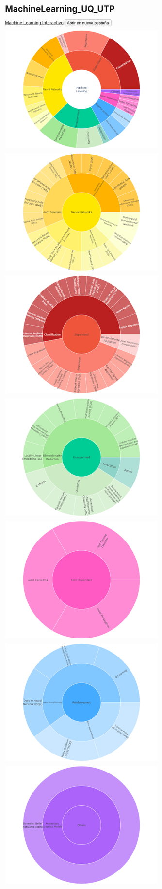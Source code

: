 # MachineLearning_UQ_UTP
<a href="[https://chart-studio.plotly.com/~SolClover/40.embed]()" target="_blank">Machine Learning Interactivo</a>
<button onclick="window.open('[https://www.ejemplo.com](https://chart-studio.plotly.com/~SolClover/40.embed)', '_blank')">Abrir en nueva pestaña</button>

![Machine Learning](/imagenes/machinelearning.png)

![Neural Network](/imagenes/NN.png)

![Supervised](/imagenes/supervised.png)

![Unsupervised](/imagenes/unsupervised.png)

![Semi Supervised](/imagenes/semisupervised.png)

![Reinforce Learning](/imagenes/reinforcement.png)

![Others](/imagenes/others.png)
